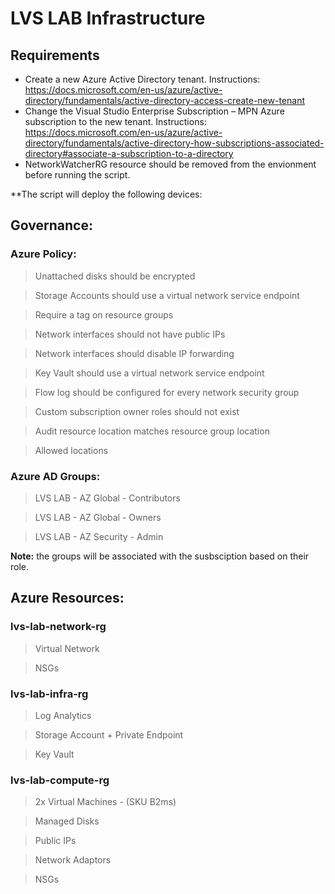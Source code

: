 # LVS LAB Infrastructure

## Requirements

- Create a new Azure Active Directory tenant.
Instructions: https://docs.microsoft.com/en-us/azure/active-directory/fundamentals/active-directory-access-create-new-tenant
- Change the Visual Studio Enterprise Subscription – MPN Azure subscription to the new tenant.
Instructions: https://docs.microsoft.com/en-us/azure/active-directory/fundamentals/active-directory-how-subscriptions-associated-directory#associate-a-subscription-to-a-directory
- NetworkWatcherRG resource should be removed from the envionment before running the script.


**The script will deploy the following devices:

## Governance: 

### Azure Policy:

>Unattached disks should be encrypted

>Storage Accounts should use a virtual network service endpoint

>Require a tag on resource groups

>Network interfaces should not have public IPs

>Network interfaces should disable IP forwarding

>Key Vault should use a virtual network service endpoint

>Flow log should be configured for every network security group

>Custom subscription owner roles should not exist

>Audit resource location matches resource group location

>Allowed locations


### Azure AD Groups:

>LVS LAB - AZ Global - Contributors

>LVS LAB - AZ Global - Owners

>LVS LAB - AZ Security - Admin

**Note:** the groups will be associated with the susbsciption based on their role.


## Azure Resources:

### lvs-lab-network-rg
>Virtual Network

>NSGs

### lvs-lab-infra-rg
>Log Analytics

>Storage Account + Private Endpoint

>Key Vault

### lvs-lab-compute-rg
>2x Virtual Machines - (SKU B2ms)

>Managed Disks

>Public IPs

>Network Adaptors

>NSGs

